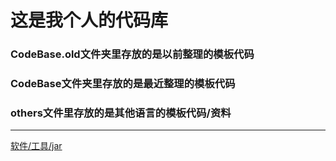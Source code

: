 # 这是我个人的代码库
### CodeBase.old文件夹里存放的是以前整理的模板代码
### CodeBase文件夹里存放的是最近整理的模板代码
### others文件里存放的是其他语言的模板代码/资料
---
[软件/工具/jar](https://www.dropbox.com/home)
